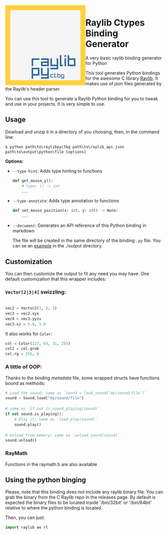 <img align="left" src="/logo/raylibpy-256x256.png" width=256>

# Raylib Ctypes Binding Generator

A very basic raylib binding generator for Python

This tool generates Python bindings for the awesome C library [Raylib](https://github.com/raysan5/raylib).
It makes use of json files generated by the Raylib's header parser.

You can use this tool to generate a Raylib Python binding for you to tweak and use in your projects. It is very simple to use.

## Usage

Dowload and unzip it in a directory of you choosing, then, in the command line:
```
$ python path\to\raylibpyctbg path\to\raylib_api.json path\to\output\python\file [options]
```

**Options:**

- `--type-hint`: Adds type hinting to functions

  ```python
  def get_mouse_y():
      # type: () -> int
      ...
  ```

- `--type-annotate`: Adds type annotation to functions

  ```python
  def set_mouse_position(x: int, y: int) -> None:
      ...
  ```

- `--document`: Generates an API reference of this Python binding in markdown

  The file will be created in the same directory of the binding `.py` file. You can se an [example](output/RLAPI_REFERENCE.md) in the _./output_ directory.

## Customization

You can then customize the output to fit any need you may have. One default
customization that this wrapper includes:

### `Vector[2|3|4]` swizzling:

```python

vec2 = Vector2(1, 2, 3)
vec3 = vec2.xyx
vec4 = vec3.yyzx
vec3.xz = 5.0, 3.0
```

It also works for `Color`:
```python
col = Color(127, 63, 31, 255)
col2 = col.grab
col.rg = 255, 0
```

### A little of OOP:

Thanks to the _binding metadata_ file, some wrapped structs have functions bound as methods:

```python
# Load the sound; same as `sound = load_sound('my/sound/file')`
sound = Sound.load("my/sound/file")

# same as `if not is_sound_playing(sound)`
if not sound.is_playing():
	# Play it; same as `load_play(sound)`
	sound.play()

# Unload from memory; same as `unload_sound(sound)`
sound.unload()
```

### RayMath

Functions in the raymath.h are also available

## Using the python binging

Please, note that this binding does not include any raylib binary file. You can grab the binary 
from the C Raylib repo in the releases page. By default is expected the binary files to be
located inside '/bin/32bit' or '/bin/64bit' relative to where the python binding is located.

Then, you can just:
```python
import raylib as rl
```
